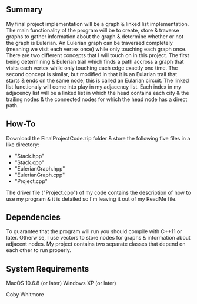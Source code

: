 Summary
-------
My final project implementation will be a graph & linked list implementation. The main functionality of the program will be to create, store & traverse graphs to gather information about the graph & determine whether or not the graph is Eulerian. An Eulerian graph can be traversed completely (meaning we visit each vertex once) while only touching each graph once. There are two different concepts that I will touch on in this project. The first being determining & Eulerian trail which finds a path accross a graph that visits each vertex while only touching each edge exactly one time. The second concept is similar, but modified in that it is an Eularian trail that starts & ends on the same node; this is called an Eularian circuit. The linked list functionaly will come into play in my adjacency list. Each index in my adjacency list will be a linked list in which the head contains each city & the trailing nodes & the connected nodes for which the head node has a direct path.

How-To
------
Download the FinalProjectCode.zip folder & store the following five files in a like directory:
- "Stack.hpp"
- "Stack.cpp"
- "EulerianGraph.hpp"
- "EulerianGraph.cpp"
- "Project.cpp"

The driver file ("Project.cpp") of my code contains the description of how to use my program & it is detailed so I'm leaving it out of my ReadMe file.

Dependencies
------------
To guarantee that the program will run you should compile with C++11 or later. Otherwise, I use vectors to store nodes for graphs & information about adjacent nodes. My project contains two separate classes that depend on each other to run properly.

System Requirements
-------------------
MacOS 10.6.8 (or later)
Windows XP (or later)

Coby Whitmore
